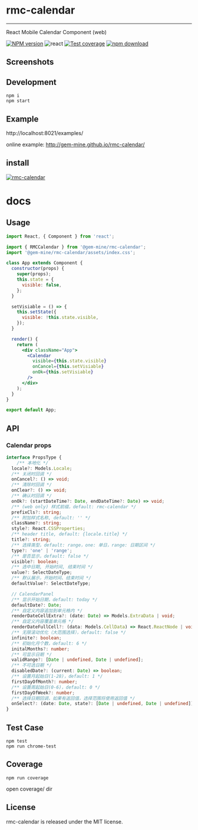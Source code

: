 # rmc-calendar
---

React Mobile Calendar Component (web)


[![NPM version][npm-image]][npm-url]
![react](https://img.shields.io/badge/react-%3E%3D_15.2.0-green.svg)
[![Test coverage][coveralls-image]][coveralls-url]
[![npm download][download-image]][download-url]

[npm-image]: http://img.shields.io/npm/v/@gem-mine/rmc-calendar.svg?style=flat-square
[npm-url]: http://npmjs.org/package/@gem-mine/rmc-calendar
[travis-image]: https://img.shields.io/travis/@gem-mine/rmc-calendar.svg?style=flat-square
[travis-url]: https://travis-ci.org/@gem-mine/rmc-calendar
[coveralls-image]: https://img.shields.io/coveralls/@gem-mine/rmc-calendar.svg?style=flat-square
[coveralls-url]: https://coveralls.io/r/@gem-mine/rmc-calendar?branch=master
[node-image]: https://img.shields.io/badge/node.js-%3E=_0.10-green.svg?style=flat-square
[node-url]: http://nodejs.org/download/
[download-image]: https://img.shields.io/npm/dm/@gem-mine/rmc-calendar.svg?style=flat-square
[download-url]: https://npmjs.org/package/@gem-mine/rmc-calendar

## Screenshots

<!-- <img src="https://os.alipayobjects.com/rmsportal/fOaDvpIJukLYznc.png" width="288"/> -->


## Development

```
npm i 
npm start
```

## Example

http://localhost:8021/examples/

online example: http://gem-mine.github.io/rmc-calendar/

## install

[![rmc-calendar](https://nodei.co/npm/@gem-mine/rmc-calendar.png)](https://npmjs.org/package/@gem-mine/rmc-calendar)


# docs

## Usage
```jsx
import React, { Component } from 'react';

import { RMCCalendar } from '@gem-mine/rmc-calendar';
import '@gem-mine/rmc-calendar/assets/index.css';

class App extends Component {
  constructor(props) {
    super(props);
    this.state = {
      visible: false,
    };
  }

  setVisiable = () => {
    this.setState({
      visible: !this.state.visible,
    });
  }

  render() {
    return (
      <div className="App">
        <Calendar
          visible={this.state.visible}
          onCancel={this.setVisiable}
          onOk={this.setVisiable}
        />
      </div>
    );
  }
}

export default App;
```

## API

### Calendar props
```ts
interface PropsType {
    /** 本地化 */
  locale?: Models.Locale;
  /** 关闭时回调 */
  onCancel?: () => void;
  /** 清除时回调 */
  onClear?: () => void;
  /** 确认时回调 */
  onOk?: (startDateTime?: Date, endDateTime?: Date) => void;
  /** (web only) 样式前缀，default: rmc-calendar */
  prefixCls?: string;
  /** 附加样式名称, default: '' */
  className?: string;
  style?: React.CSSProperties;
  /** header title, default: {locale.title} */
  title?: string;
  /** 选择类型，default: range，one: 单日，range: 日期区间 */
  type?: 'one' | 'range';
  /** 是否显示，default: false */
  visible?: boolean;
  /** 选中日期, 开始时间, 结束时间 */
  value?: SelectDateType;
  /** 默认展示，开始时间、结束时间 */
  defaultValue?: SelectDateType;

  // CalendarPanel
  /** 显示开始日期，default: today */
  defaultDate?: Date;
  /** 自定义内容追加到单元格内 */
  renderDateCellExtra?: (date: Date) => Models.ExtraData | void;
  /** 自定义内容覆盖单元格 */
  renderDateFullCell?: (data: Models.CellData) => React.ReactNode | void;
  /** 无限滚动优化（大范围选择），default: false */
  infinite?: boolean;
  /** 初始化月个数，default: 6 */
  initalMonths?: number;
  /** 可显示日期 */
  validRange?: [Date | undefined, Date | undefined];
  /** 不可选日期 */
  disabledDate?: (current: Date) => boolean;
  /** 设置月起始日(1-28)，default: 1 */
  firstDayOfMonth?: number;
  /** 设置周起始日(0-6)，default: 0 */
  firstDayOfWeek?: number;
  /** 选择日期回调，如果有返回值，选择范围将使用返回值 */
  onSelect?: (date: Date, state?: [Date | undefined, Date | undefined]) => SelectDateType | void;
}
```

## Test Case

```
npm test
npm run chrome-test
```

## Coverage

```
npm run coverage
```

open coverage/ dir

## License

rmc-calendar is released under the MIT license.
